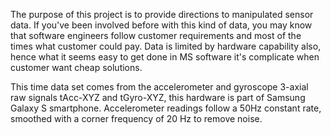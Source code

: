 The purpose of this project is to provide directions to manipulated sensor data. If you've been involved before with this kind of data, you may know that software engineers follow customer requirements and most of the times what customer could pay. Data is limited by hardware capability also, hence what it seems easy to get done in MS software it's complicate when customer want cheap solutions. 

This time data set comes from the accelerometer and gyroscope 3-axial raw signals tAcc-XYZ and tGyro-XYZ, this hardware is part of Samsung Galaxy S smartphone. Accelerometer readings follow a 50Hz constant rate, smoothed with a corner frequency of 20 Hz to remove noise. 

